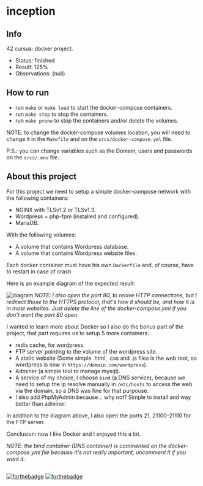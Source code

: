 # inception

## Info

42 cursus: docker project.

- Status: finished
- Result: 125%
- Observations: (null)

## How to run

- run `make` or `make load` to start the docker-compose containers.
- run `make stop` to stop the containers.
- run `make prune` to stop the containers and/or delete the volumes.

NOTE: to change the docker-compose volumes location, you will need to change it in the `Makefile` and on the `srcs/docker-compose.yml` file.

P.S.: you can change variables such as the Domain, users and passwords on the `srcs/.env` file.

## About this project

For this project we need to setup a simple docker-compose network with the following containers:

- NGINX with TLSv1.2 or TLSv1.3.
- Wordpress + php-fpm (installed and configured).
- MariaDB.

With the following volumes:

- A volume that contains Wordpress database.
- A volume that contains Wordpress website files.

Each docker container must have his own `Dockerfile` and, of course, have to restart in case of crash

Here is an example diagram of the expected result:

![diagram](https://github.com/izenynn/inception/blob/main/diagram.png)
*NOTE: I also open the port 80, to recive HTTP connections, but I redirect those to the HTTPS protocol, that's how it should be, and how it is in most websites. Just delete the line of the docker-compose.yml if you don't want the port 80 open.*

I wanted to learn more about Docker so I also do the bonus part of the project, that part requires
us to setup 5 more containers:

- redis cache, for wordpress.
- FTP server pointing to the volume of the wordpress site.
- A static website (Some simple .html, .css and .js files is the web root, so wordpress is now in `https://domain.com/wordpress`).
- Adminer (a simple tool to manage mysql).
- A service of my choice, I choose `bind` (a DNS service), because we need to setup the ip resolve manually in `/etc/hosts` to access the web via the domain, so a DNS was fine for that purpouse.
- I also add PhpMyAdmin because... why not? Simple to install and way better than adminer.

In addition to the diagram above, I also open the ports 21, 21100-21110 for the FTP server.

Conclusion: now I like Docker and I enjoyed this a lot.

*NOTE: the bind container (DNS container) is commented on the docker-compose.yml file because it's not really important, uncomment it if you want it.*

##
[![forthebadge](https://forthebadge.com/images/badges/built-with-science.svg)](https://forthebadge.com)
[![forthebadge](https://forthebadge.com/images/badges/it-works-why.svg)](https://forthebadge.com)
